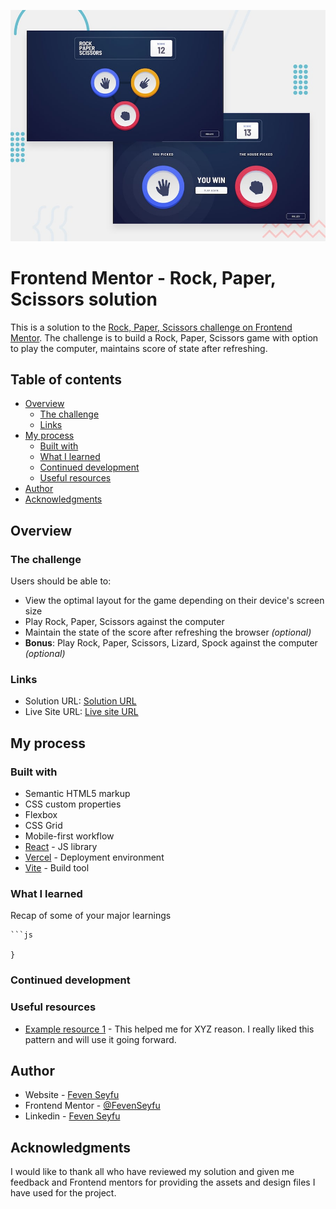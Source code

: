 ![Project Preview](./projectPreview.jpg)
# Frontend Mentor - Rock, Paper, Scissors solution

This is a solution to the [Rock, Paper, Scissors challenge on Frontend Mentor](https://www.frontendmentor.io/challenges/rock-paper-scissors-game-pTgwgvgH). The challenge is to build a Rock, Paper, Scissors game with option to play the computer, maintains score of state after refreshing.


## Table of contents

- [Overview](#overview)
  - [The challenge](#the-challenge)
  - [Links](#links)
- [My process](#my-process)
  - [Built with](#built-with)
  - [What I learned](#what-i-learned)
  - [Continued development](#continued-development)
  - [Useful resources](#useful-resources)
- [Author](#author)
- [Acknowledgments](#acknowledgments)

## Overview

### The challenge

Users should be able to:

- View the optimal layout for the game depending on their device's screen size
- Play Rock, Paper, Scissors against the computer
- Maintain the state of the score after refreshing the browser _(optional)_
- **Bonus**: Play Rock, Paper, Scissors, Lizard, Spock against the computer _(optional)_

### Links

- Solution URL: [Solution URL](https://github.com/FevenSeyfu/rock-paper-scissors)
- Live Site URL: [Live site URL](https://your-live-site-url.com)

## My process

### Built with

- Semantic HTML5 markup
- CSS custom properties
- Flexbox
- CSS Grid
- Mobile-first workflow
- [React](https://reactjs.org/) - JS library
- [Vercel](https://vercel.com/) - Deployment environment
- [Vite](https://vitejs.dev/) - Build tool

### What I learned

Recap of some of your major learnings 

```
```js

}
```

### Continued development


### Useful resources

- [Example resource 1](https://www.example.com) - This helped me for XYZ reason. I really liked this pattern and will use it going forward.
## Author

- Website - [Feven Seyfu](https://fevenseyfu.tech/)
- Frontend Mentor - [@FevenSeyfu](https://www.frontendmentor.io/profile/FevenSeyfu)
- Linkedin - [Feven Seyfu](https://www.linkedin.com/in/fevenseyfu/)

## Acknowledgments

I would like to thank all who have reviewed my solution and given me feedback and Frontend mentors for providing the assets and design files I have used for the project.